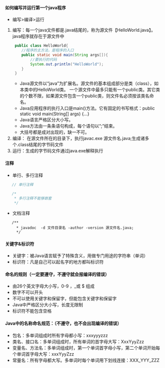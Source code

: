 #### 如何编写并运行第一个java程序
   - 编写>编译>运行
1. 编写：每一个java文件都是.java结尾的，称为源文件【HelloWorld.java】。java程序就存在于源文件中
   ```JAVA
    public class HelloWorld{ 	  
       //程序的主方法，是程序的入口
       public static void main(String args[]){
           //要执行的代码
           System.out.println("HelloWorld");
       }
    }
   ```
   - Java源文件以“java”为扩展名。源文件的基本组成部分是类（class），如本类中的HelloWorld类。
   一个源文件中最多只能有一个public类。其它类的个数不限，如果源文件包含一个public类，则文件名必须按该类名命名。
   - Java应用程序的执行入口是main()方法。它有固定的书写格式：public static void main(String[] args)  {...}
   - Java语言严格区分大小写。
   - Java方法由一条条语句构成，每个语句以“;”结束。
   - 大括号都是成对出现的，缺一不可。
2. 编译： 在源文件所在的目录下，执行javac.exe 源文件名.java;生成诸多个.class结尾的字节码文件
3. 运行：生成的字节码文件通过java.exe解释执行
#### 注释
   - 单行、多行注释 
   ```java
      // 单行注释 
      
      /*  
       * 多行注释不能够嵌套
       */
   ```  
   - 文档注释 
   ```
      /** 
        * javadoc  -d 文件目录名 -author -version 源文件名.java;
        */        
   ```
#### 关键字&标识符
   - 关键字：被Java语言赋予了特殊含义，用做专门用途的字符串（单词）
   - 标识符：凡是自己可以起名字的地方都叫标识符
#### 命名的规则（一定要遵守，不遵守就会报编译的错误）
   - 由26个英文字母大小写，0-9 ，_或 $ 组成  
   - 数字不可以开头
   - 不可以使用关键字和保留字，但能包含关键字和保留字
   - Java中严格区分大小写，长度无限制
   - 标识符不能包含空格
#### Java中的名称命名规范：（不遵守，也不会出现编译的错误）
   - 包名：多单词组成时所有字母都小写：xxxyyyzzz
   - 类名、接口名：多单词组成时，所有单词的首字母大写：XxxYyyZzz
   - 变量名、方法名：多单词组成时，第一个单词首字母小写，第二个单词开始每个单词首字母大写：xxxYyyZzz
   - 常量名：所有字母都大写。多单词时每个单词用下划线连接：XXX_YYY_ZZZ
